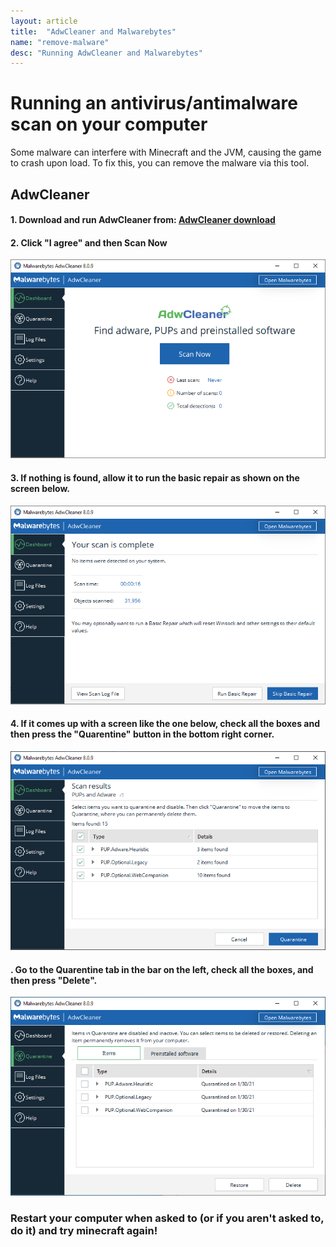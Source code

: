 ```yaml
---
layout: article
title:  "AdwCleaner and Malwarebytes"
name: "remove-malware"
desc: "Running AdwCleaner and Malwarebytes"
---
```


# Running an antivirus/antimalware scan on your computer

Some malware can interfere with Minecraft and the JVM, causing the game to crash upon load.  To fix this, you can remove the malware via this tool.

## AdwCleaner

#### 1. Download and run AdwCleaner from: [AdwCleaner download](https://downloads.malwarebytes.com/file/adwcleaner)
#### 2. Click "I agree" and then Scan Now
![homescreen](/static/images/help/removing-malware/homescreen.png)
#### 3. If nothing is found, allow it to run the basic repair as shown on the screen below.
![nothing](/static/images/help/removing-malware/nothing.PNG)
#### 4. If it comes up with a screen like the one below, check all the boxes and then press the "Quarentine" button in the bottom right corner.
![quarentine](/static/images/help/removing-malware/quarentine.PNG)
#### . Go to the Quarentine tab in the bar on the left, check all the boxes, and then press "Delete".
![delete](/static/images/help/removing-malware/delete.PNG)

### Restart your computer when asked to (or if you aren't asked to, do it) and try minecraft again!
